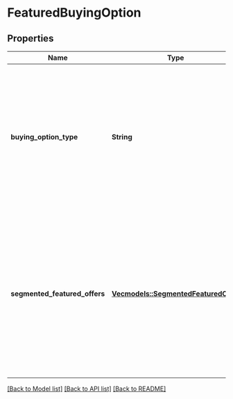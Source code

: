 # FeaturedBuyingOption

## Properties

Name | Type | Description | Notes
------------ | ------------- | ------------- | -------------
**buying_option_type** | **String** | The buying option type for the featured offer. `buyingOptionType` represents the buying options that a customer receives on the detail page, such as `B2B`, `Fresh`, and `Subscribe n Save`. `buyingOptionType` currently supports `NEW` as a value. | 
**segmented_featured_offers** | [**Vec<models::SegmentedFeaturedOffer>**](SegmentedFeaturedOffer.md) | A list of segmented featured offers for the current buying option type. A segment can be considered as a group of regional contexts that all have the same featured offer. A regional context is a combination of factors such as customer type, region, or postal code and buying option. | 

[[Back to Model list]](../README.md#documentation-for-models) [[Back to API list]](../README.md#documentation-for-api-endpoints) [[Back to README]](../README.md)


